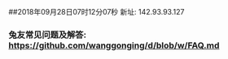 ##2018年09月28日07时12分07秒 新址: 142.93.93.127
### 兔友常见问题及解答: https://github.com/wanggonging/d/blob/w/FAQ.md
